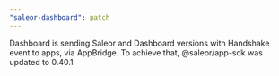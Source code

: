 ```yaml
---
"saleor-dashboard": patch
---
```


Dashboard is sending Saleor and Dashboard versions with Handshake event to apps, via AppBridge. To achieve that, @saleor/app-sdk was updated to 0.40.1
